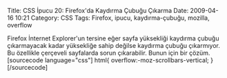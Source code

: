 Title: CSS İpucu 20: Firefox&#039;da Kaydırma Çubuğu Çıkarma
Date: 2009-04-16 10:21
Category: CSS
Tags: Firefox, ipucu, kaydırma-çubuğu, mozilla, overflow

Firefox İnternet Explorer'un tersine eğer sayfa yüksekliği kaydırma
çubuğu çıkarmayacak kadar yüksekliğe sahip değilse kaydırma çubuğu
çıkarmıyor. Bu özellikle çerçeveli sayfalarda sorun çıkarabilir. Bunun
için bir çözüm. [sourcecode language="css"] html{
overflow:-moz-scrollbars-vertical; } [/sourcecode]
